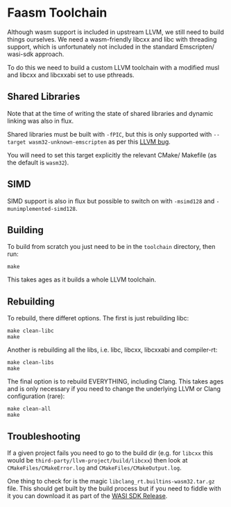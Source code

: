 # Faasm Toolchain

Although wasm support is included in upstream LLVM, we still need to build things ourselves. We need a wasm-friendly libcxx and libc with threading support, which is unfortunately not included in the standard Emscripten/ wasi-sdk approach.

To do this we need to build a custom LLVM toolchain with a modified musl and libcxx and libcxxabi set to use pthreads.

## Shared Libraries

Note that at the time of writing the state of shared libraries and dynamic linking was also in flux. 

Shared libraries must be built with `-fPIC`, but this is only supported with `--target wasm32-unknown-emscripten` as per this [LLVM bug](https://bugs.llvm.org/show_bug.cgi?id=42714).

You will need to set this target explicitly the relevant CMake/ Makefile (as the default is `wasm32`).

## SIMD

SIMD support is also in flux but possible to switch on with `-msimd128` and `-munimplemented-simd128`.

## Building

To build from scratch you just need to be in the `toolchain` directory, then run:

```
make
```

This takes ages as it builds a whole LLVM toolchain.

## Rebuilding

To rebuild, there differet options. The first is just rebuilding libc:

```
make clean-libc
make
```

Another is rebuilding all the libs, i.e. libc, libcxx, libcxxabi and compiler-rt:

```
make clean-libs
make
```

The final option is to rebuild EVERYTHING, including Clang. This takes ages and is only necessary if you need to change the underlying LLVM or Clang configuration (rare):

```
make clean-all
make
```

## Troubleshooting

If a given project fails you need to go to the build dir (e.g. for `libcxx` this would be `third-party/llvm-project/build/libcxx`) then look at `CMakeFiles/CMakeError.log` and `CMakeFiles/CMakeOutput.log`.

One thing to check for is the magic `libclang_rt.builtins-wasm32.tar.gz` file. This should get built by the build process but if you need to fiddle with it you can download it as part of the [WASI SDK Release](https://github.com/CraneStation/wasi-sdk/releases).


